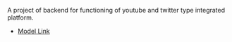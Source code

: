  A project of backend for functioning of youtube and twitter type integrated platform.

- [Model Link](https://app.eraser.io/workspace/YtPqZ1VogxGy1jzIDkzj)
